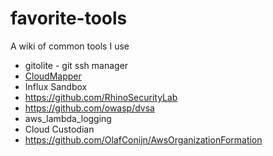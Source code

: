 # favorite-tools

A wiki of common tools I use

- gitolite - git ssh manager
- [CloudMapper](https://github.com/duo-labs/cloudmapper)
- Influx Sandbox
- <https://github.com/RhinoSecurityLab>
- <https://github.com/owasp/dvsa>
- aws_lambda_logging
- Cloud Custodian
- https://github.com/OlafConijn/AwsOrganizationFormation
